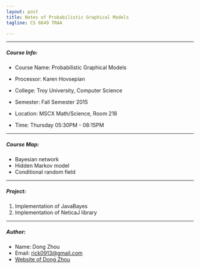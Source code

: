 ```yaml
---
layout: post
title: Notes of Probabilistic Graphical Models
tagline: CS 6649 TRAA

---
```


---

##### Course Info:

- Course Name: Probabilistic Graphical Models 
- Processor: Karen Hovsepian

- College: Troy University, Computer Science
- Semester: Fall Semester 2015
- Location: MSCX Math/Science, Room 218
- Time: Thursday 05:30PM - 08:15PM

---

##### Course Map:

- Bayesian network
- Hidden Markov model
- Conditional random field

---

##### Project:

1. Implementation of JavaBayes
2. Implementation of NeticaJ library

---

##### Author:

- Name: Dong Zhou
- Email: rick0913@gmail.com
- [Website of Dong Zhou](http://zhou-dong.github.io)
